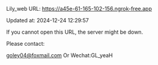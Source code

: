 Lily_web URL: https://a45e-61-165-102-156.ngrok-free.app

Updated at: 2024-12-24 12:29:57

If you cannot open this URL, the server might be down.

Please contact: 

goley04@foxmail.com Or Wechat:GL_yeaH